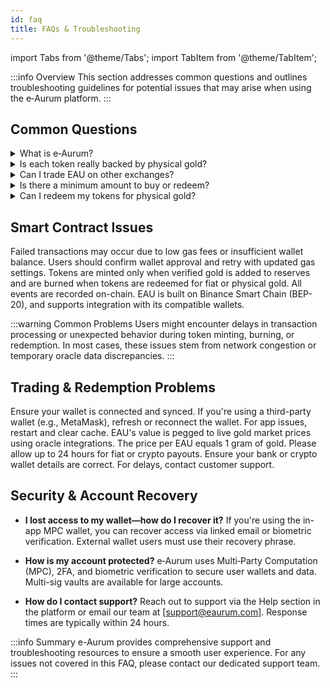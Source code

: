 ```yaml
---
id: faq
title: FAQs & Troubleshooting
---
```

import Tabs from '@theme/Tabs';
import TabItem from '@theme/TabItem';

:::info Overview
This section addresses common questions and outlines troubleshooting guidelines for potential issues that may arise when using the e‑Aurum platform.
:::

## Common Questions 

<details>
  <summary>What is e‑Aurum?</summary>

  e‑Aurum is a blockchain-based digital gold platform where each EAU token represents 1 gram of physical gold stored in secure vaults with Brinks. It allows users to buy, sell, and redeem digital gold easily via web and mobile.

</details>

<details>
  <summary>Is each token really backed by physical gold?</summary>

  Yes. Each EAU token is 100% backed by 1 gram of gold, with Brinks vault verification. The platform uses a Proof of Reserve system that includes token burn/mint transparency and third-party audits.

</details>

<details>
  <summary>Can I trade EAU on other exchanges?</summary>

  Initially, EAU is tradable only within the e‑Aurum ecosystem to maintain price stability and avoid DEX volatility. Future listings on centralized exchanges (CEXs) are planned.

</details>

<details>
  <summary>Is there a minimum amount to buy or redeem?</summary>

  There is no minimum for buying EAU. However, physical redemption may have minimum gram thresholds depending on logistics and delivery method.

</details>

<details>
  <summary>Can I redeem my tokens for physical gold?</summary>

  Yes. Users in supported regions (initially UAE) can redeem tokens for physical gold via in-store pickup or insured delivery.

</details>


## Smart Contract Issues 


<Tabs>
  <TabItem value="transaction" label="What happens if a transaction fails?">
    Failed transactions may occur due to low gas fees or insufficient wallet balance. 
    Users should confirm wallet approval and retry with updated gas settings.
  </TabItem>

  <TabItem value="tokens" label="How are tokens minted and burned?">
    Tokens are minted only when verified gold is added to reserves and are burned when tokens 
    are redeemed for fiat or physical gold. All events are recorded on-chain.
  </TabItem>

  <TabItem value="networks" label="What networks are supported?">
    EAU is built on Binance Smart Chain (BEP-20), and supports integration 
    with its compatible wallets.
  </TabItem>
</Tabs>

:::warning Common Problems
Users might encounter delays in transaction processing or unexpected behavior during token minting, burning, or redemption. In most cases, these issues stem from network congestion or temporary oracle data discrepancies.
:::

## Trading & Redemption Problems 

<Tabs>
  <TabItem value="balance" label="My token balance isn't updating—what should I do?">
    Ensure your wallet is connected and synced. If you're using a third-party wallet 
    (e.g., MetaMask), refresh or reconnect the wallet. For app issues, restart and clear cache.
  </TabItem>

  <TabItem value="price" label="How is the token price determined?">
    EAU's value is pegged to live gold market prices using oracle integrations. 
    The price per EAU equals 1 gram of gold.
  </TabItem>

  <TabItem value="payout" label="I didn't receive my payout after selling tokens—why?">
    Please allow up to 24 hours for fiat or crypto payouts. Ensure your bank or crypto wallet 
    details are correct. For delays, contact customer support.
  </TabItem>
</Tabs>


## Security & Account Recovery 

- **I lost access to my wallet—how do I recover it?** 
 If you're using the in-app MPC wallet, you can recover access via linked email or biometric verification. External wallet users must use their recovery phrase.

- **How is my account protected?** 
 e‑Aurum uses Multi‑Party Computation (MPC), 2FA, and biometric verification to secure user wallets and data. Multi-sig vaults are available for large accounts.

- **How do I contact support?** 
 Reach out to support via the Help section in the platform or email our team at [support@eaurum.com]. Response times are typically within 24 hours.

:::info Summary
e-Aurum provides comprehensive support and troubleshooting resources to ensure a smooth user experience. For any issues not covered in this FAQ, please contact our dedicated support team.
:::

 

 